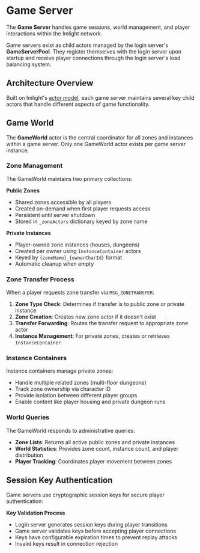 # Game Server

The **Game Server** handles game sessions, world management, and player interactions within the Imlight network.

Game servers exist as child actors managed by the login server's **GameServerPool**. They register themselves with the login server upon startup and receive player connections through the login server's load balancing system.

## Architecture Overview

Built on Imlight's [actor model](../concepts/actorfundamentals.md), each game server maintains several key child actors that handle different aspects of game functionality.

<GameServerArchitecture />

## Game World

The **GameWorld** actor is the central coordinator for all zones and instances within a game server. Only one GameWorld actor exists per game server instance.

### Zone Management

The GameWorld maintains two primary collections:

**Public Zones**
- Shared zones accessible by all players
- Created on-demand when first player requests access
- Persistent until server shutdown
- Stored in `_zoneActors` dictionary keyed by zone name

**Private Instances**
- Player-owned zone instances (houses, dungeons)
- Created per owner using `InstanceContainer` actors
- Keyed by `{zoneName}_{ownerCharId}` format
- Automatic cleanup when empty

### Zone Transfer Process

When a player requests zone transfer via `MSG_ZONETRANSFER`:

1. **Zone Type Check**: Determines if transfer is to public zone or private instance
2. **Zone Creation**: Creates new zone actor if it doesn't exist
3. **Transfer Forwarding**: Routes the transfer request to appropriate zone actor
4. **Instance Management**: For private zones, creates or retrieves `InstanceContainer`

### Instance Containers

Instance containers manage private zones:
- Handle multiple related zones (multi-floor dungeons)
- Track zone ownership via character ID
- Provide isolation between different player groups
- Enable content like player housing and private dungeon runs

### World Queries

The GameWorld responds to administrative queries:
- **Zone Lists**: Returns all active public zones and private instances
- **World Statistics**: Provides zone count, instance count, and player distribution
- **Player Tracking**: Coordinates player movement between zones

## Session Key Authentication

Game servers use cryptographic session keys for secure player authentication:

**Key Validation Process**
- Login server generates session keys during player transitions
- Game server validates keys before accepting player connections  
- Keys have configurable expiration times to prevent replay attacks
- Invalid keys result in connection rejection